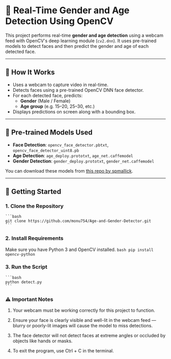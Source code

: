 # 🎯 Real-Time Gender and Age Detection Using OpenCV

This project performs real-time **gender and age detection** using a webcam feed with OpenCV's deep learning module (`cv2.dnn`). It uses pre-trained models to detect faces and then predict the gender and age of each detected face.

---

## 📸 How It Works

- Uses a webcam to capture video in real-time.
- Detects faces using a pre-trained OpenCV DNN face detector.
- For each detected face, predicts:
  - **Gender** (Male / Female)
  - **Age group** (e.g. 15–20, 25–30, etc.)
- Displays predictions on screen along with a bounding box.

---

## 🧠 Pre-trained Models Used

- **Face Detection**: `opencv_face_detector.pbtxt`, `opencv_face_detector_uint8.pb`
- **Age Detection**: `age_deploy.prototxt`, `age_net.caffemodel`
- **Gender Detection**: `gender_deploy.prototxt`, `gender_net.caffemodel`

You can download these models from [this repo by spmallick](https://github.com/spmallick/learnopencv/tree/master/AgeGender).

---

## 🚀 Getting Started

### 1. Clone the Repository
    ```bash
    git clone https://github.com/monu754/Age-and-Gender-Detector.git
    ```

### 2. Install Requirements
Make sure you have Python 3 and OpenCV installed.
    ```bash
    pip install opencv-python
    ```

### 3. Run the Script
    ```bash
    python detect.py
    ```

### ⚠️ Important Notes
1. Your webcam must be working correctly for this project to function.

2. Ensure your face is clearly visible and well-lit in the webcam feed — blurry or poorly-lit images will cause the model to miss detections.

3. The face detector will not detect faces at extreme angles or occluded by objects like hands or masks.

4. To exit the program, use Ctrl + C in the terminal.